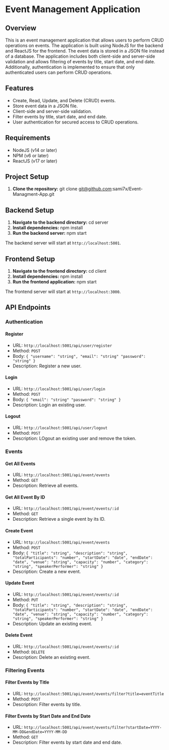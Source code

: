 # Event Management Application
## Overview
This is an event management application that allows users to perform CRUD operations on events. The application is built using NodeJS for the backend and ReactJS for the frontend. The event data is stored in a JSON file instead of a database. The application includes both client-side and server-side validation and allows filtering of events by title, start date, and end date. Additionally, authentication is implemented to ensure that only authenticated users can perform CRUD operations.
## Features
- Create, Read, Update, and Delete (CRUD) events.
- Store event data in a JSON file.
- Client-side and server-side validation.
- Filter events by title, start date, and end date.
- User authentication for secured access to CRUD operations.
## Requirements
- NodeJS (v14 or later)
- NPM (v6 or later)
- ReactJS (v17 or later)
## Project Setup
1. **Clone the repository:**
   git clone git@github.com:sami7x/Event-Managment-App.git
## Backend Setup
1. **Navigate to the backend directory:**
   cd server
2. **Install dependencies:**
   npm install
3. **Run the backend server:**
   npm start

The backend server will start at `http://localhost:5001`.

## Frontend Setup
1. **Navigate to the frontend directory:**
   cd client
2. **Install dependencies:**
   npm install
3. **Run the frontend application:**
   npm start

The frontend server will start at `http://localhost:3000`.

## API Endpoints
### Authentication
#### Register
   - URL: `http://localhost:5001/api/user/register`
   - Method: `POST`
   - Body: `{ "username": "string", "email": "string" "password": "string" }`
   - Description: Register a new user.
#### Login

   - URL: `http://localhost:5001/api/user/login`
   - Method: `POST`
   - Body: `{ "email": "string" "password": "string" }`
   - Description: Login an existing user.
#### Logout

   - URL: `http://localhost:5001/api/user/logout`
   - Method: `POST`
   - Description: LOgout an existing user and remove the token.
### Events
#### Get All Events

   - URL: `http://localhost:5001/api/event/events`
   - Method: `GET`
   - Description: Retrieve all events.
#### Get All Event By ID

   - URL: `http://localhost:5001/api/event/events/:id`
   - Method: `GET`
   - Description: Retrieve a single event by its ID.
#### Create Event

   - URL: `http://localhost:5001/api/event/events`
   - Method: `POST`
   - Body: `{ "title": "string", "description": "string", "totalParticipants": "number", "startDate": "date", "endDate": "date", "venue": "string", "capacity": "number", "category": "string", "speakerPerformer": "string" }`
   - Description: Create a new event.
#### Update Event

   - URL: `http://localhost:5001/api/event/events/:id`
   - Method: `PUT`
   - Body: `{ "title": "string", "description": "string", "totalParticipants": "number", "startDate": "date", "endDate": "date", "venue": "string", "capacity": "number", "category": "string", "speakerPerformer": "string" }`
   - Description: Update an existing event.
#### Delete Event

   - URL: `http://localhost:5001/api/event/events/:id`
   - Method: `DELETE`
   - Description: Delete an existing event.
### Filtering Events
#### Filter Events by Title

   - URL: `http://localhost:5001/api/event/events/filter?title=eventTitle`
   - Method: `POST`
   - Description: Filter events by title.
#### Filter Events by Start Date and End Date

   - URL: `http://localhost:5001/api/event/events/filter?startDate=YYYY-MM-DD&endDate=YYYY-MM-DD`
   - Method: `GET`
   - Description: Filter events by start date and end date.

